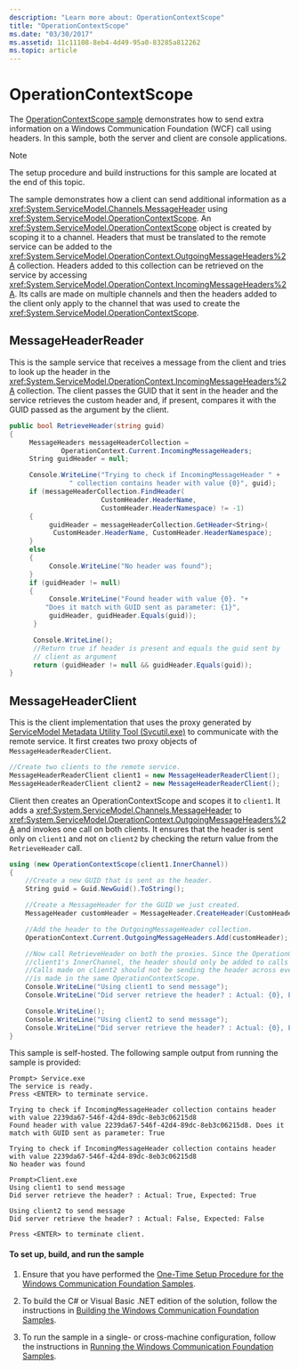 ```yaml
---
description: "Learn more about: OperationContextScope"
title: "OperationContextScope"
ms.date: "03/30/2017"
ms.assetid: 11c11108-8eb4-4d49-95a0-83285a812262
ms.topic: article
---
```

# OperationContextScope

The [OperationContextScope sample](https://github.com/dotnet/samples/tree/main/framework/wcf) demonstrates how to send extra information on a Windows Communication Foundation (WCF) call using headers. In this sample, both the server and client are console applications.

> [!NOTE]
> The setup procedure and build instructions for this sample are located at the end of this topic.

The sample demonstrates how a client can send additional information as a <xref:System.ServiceModel.Channels.MessageHeader> using <xref:System.ServiceModel.OperationContextScope>. An <xref:System.ServiceModel.OperationContextScope> object is created by scoping it to a channel. Headers that must be translated to the remote service can be added to the <xref:System.ServiceModel.OperationContext.OutgoingMessageHeaders%2A> collection. Headers added to this collection can be retrieved on the service by accessing <xref:System.ServiceModel.OperationContext.IncomingMessageHeaders%2A>. Its calls are made on multiple channels and then the headers added to the client only apply to the channel that was used to create the <xref:System.ServiceModel.OperationContextScope>.

## MessageHeaderReader

This is the sample service that receives a message from the client and tries to look up the header in the <xref:System.ServiceModel.OperationContext.IncomingMessageHeaders%2A> collection. The client passes the GUID that it sent in the header and the service retrieves the custom header and, if present, compares it with the GUID passed as the argument by the client.

```csharp
public bool RetrieveHeader(string guid)
{
     MessageHeaders messageHeaderCollection =
             OperationContext.Current.IncomingMessageHeaders;
     String guidHeader = null;

     Console.WriteLine("Trying to check if IncomingMessageHeader " +
               " collection contains header with value {0}", guid);
     if (messageHeaderCollection.FindHeader(
                       CustomHeader.HeaderName,
                       CustomHeader.HeaderNamespace) != -1)
     {
          guidHeader = messageHeaderCollection.GetHeader<String>(
           CustomHeader.HeaderName, CustomHeader.HeaderNamespace);
     }
     else
     {
          Console.WriteLine("No header was found");
     }
     if (guidHeader != null)
     {
          Console.WriteLine("Found header with value {0}. "+
         "Does it match with GUID sent as parameter: {1}",
          guidHeader, guidHeader.Equals(guid));
      }

      Console.WriteLine();
      //Return true if header is present and equals the guid sent by
      // client as argument
      return (guidHeader != null && guidHeader.Equals(guid));
}
```

## MessageHeaderClient

This is the client implementation that uses the proxy generated by [ServiceModel Metadata Utility Tool (Svcutil.exe)](../servicemodel-metadata-utility-tool-svcutil-exe.md) to communicate with the remote service. It first creates two proxy objects of `MessageHeaderReaderClient`.

```csharp
//Create two clients to the remote service.
MessageHeaderReaderClient client1 = new MessageHeaderReaderClient();
MessageHeaderReaderClient client2 = new MessageHeaderReaderClient();
```

Client then creates an OperationContextScope and scopes it to `client1`. It adds a <xref:System.ServiceModel.Channels.MessageHeader> to <xref:System.ServiceModel.OperationContext.OutgoingMessageHeaders%2A> and invokes one call on both clients. It ensures that the header is sent only on `client1` and not on `client2` by checking the return value from the `RetrieveHeader` call.

```csharp
using (new OperationContextScope(client1.InnerChannel))
{
    //Create a new GUID that is sent as the header.
    String guid = Guid.NewGuid().ToString();

    //Create a MessageHeader for the GUID we just created.
    MessageHeader customHeader = MessageHeader.CreateHeader(CustomHeader.HeaderName, CustomHeader.HeaderNamespace, guid);

    //Add the header to the OutgoingMessageHeader collection.
    OperationContext.Current.OutgoingMessageHeaders.Add(customHeader);

    //Now call RetrieveHeader on both the proxies. Since the OperationContextScope is tied to
    //client1's InnerChannel, the header should only be added to calls made on that client.
    //Calls made on client2 should not be sending the header across even though the call
    //is made in the same OperationContextScope.
    Console.WriteLine("Using client1 to send message");
    Console.WriteLine("Did server retrieve the header? : Actual: {0}, Expected: True", client1.RetrieveHeader(guid));

    Console.WriteLine();
    Console.WriteLine("Using client2 to send message");
    Console.WriteLine("Did server retrieve the header? : Actual: {0}, Expected: False", client2.RetrieveHeader(guid));
}
```

This sample is self-hosted. The following sample output from running the sample is provided:

```console
Prompt> Service.exe
The service is ready.
Press <ENTER> to terminate service.

Trying to check if IncomingMessageHeader collection contains header with value 2239da67-546f-42d4-89dc-8eb3c06215d8
Found header with value 2239da67-546f-42d4-89dc-8eb3c06215d8. Does it match with GUID sent as parameter: True

Trying to check if IncomingMessageHeader collection contains header with value 2239da67-546f-42d4-89dc-8eb3c06215d8
No header was found

Prompt>Client.exe
Using client1 to send message
Did server retrieve the header? : Actual: True, Expected: True

Using client2 to send message
Did server retrieve the header? : Actual: False, Expected: False

Press <ENTER> to terminate client.
```

#### To set up, build, and run the sample

1. Ensure that you have performed the [One-Time Setup Procedure for the Windows Communication Foundation Samples](one-time-setup-procedure-for-the-wcf-samples.md).

2. To build the C# or Visual Basic .NET edition of the solution, follow the instructions in [Building the Windows Communication Foundation Samples](building-the-samples.md).

3. To run the sample in a single- or cross-machine configuration, follow the instructions in [Running the Windows Communication Foundation Samples](running-the-samples.md).
